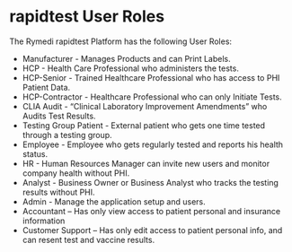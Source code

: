 # rapidtest User Roles

The Rymedi rapidtest Platform has the following User Roles:

* Manufacturer - Manages Products and can Print Labels.
* HCP - Health Care Professional who administers the tests.
* HCP-Senior - Trained Healthcare Professional who has access to PHI Patient Data.
* HCP-Contractor - Healthcare Professional who can only Initiate Tests.
* CLIA Audit - “Clinical Laboratory Improvement Amendments” who Audits Test Results.
* Testing Group Patient - External patient who gets one time tested through a testing group. 
* Employee - Employee who gets regularly tested and reports his health status.
* HR - Human Resources Manager can invite new users and monitor company health without PHI.
* Analyst - Business Owner or Business Analyst who tracks the testing results without PHI. 
* Admin - Manage the application setup and users. 
* Accountant – Has only view access to patient personal and insurance information
* Customer Support – Has only edit access to patient personal info, and can resent test and vaccine results.

